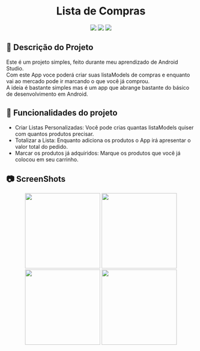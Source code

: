<h1 align="center"> Lista de Compras </h1>
<p align="center">
<img src="https://user-images.githubusercontent.com/99930836/182484747-e58186bb-b506-46f9-994c-6fa44820e24c.PNG"/>
<img src="https://user-images.githubusercontent.com/99930836/182484755-bcc065e1-d5b3-45ca-91be-95b59723988c.PNG"/>
<img src="https://user-images.githubusercontent.com/99930836/182484762-7b9b9817-dc05-4c06-b162-778a17084622.PNG"/>
</p>


## :memo: Descrição do Projeto
Este é um projeto simples, feito durante meu aprendizado de Android Studio.<br>
Com este App voce poderá criar suas listaModels de compras e enquanto vai ao mercado pode ir marcando o que você já comprou.<br>
A ideia é bastante simples mas é um app que abrange bastante do básico de desenvolvimento em Android.<br>



## :hammer: Funcionalidades do projeto

- Criar Listas Personalizadas: Você pode crias quantas listaModels quiser com quantos produtos precisar.
- Totalizar a Lista: Enquanto adiciona os produtos o App irá apresentar o valor total do pedido.
- Marcar os produtos já adquiridos: Marque os produtos que você já colocou em seu carrinho.

## :camera: ScreenShots

<p align="center">
<img width="200px" src="https://user-images.githubusercontent.com/99930836/183538954-8c523cb6-a5f7-43c1-88eb-9a1ca97b5e30.png"/>
<img width="200px" src="https://user-images.githubusercontent.com/99930836/183307299-3c4ff0b1-5527-444f-bdcb-336dcda36087.png"/>
<img width="200px" src="https://user-images.githubusercontent.com/99930836/183538961-7b7be250-85d4-46bf-a754-12392d2e0e9b.png"/>
<img width="200px" src="https://user-images.githubusercontent.com/99930836/183307367-da180b1e-17c7-494e-ad4d-1dd610d59083.png"/>
</p>

